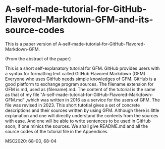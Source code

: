 # A-self-made-tutorial-for-GitHub-Flavored-Markdown-GFM-and-its-source-codes
This is a paper version of A-self-made-tutorial-for-GitHub-Flavored-Markdown-GFM.

(From the abstract of the paper)

This is a short self-explanatory tutorial for GFM. GitHub provides users with a syntax for formatting text called GitHub Flavored Markdown (GFM). Everyone who uses GitHub needs simple knowledges of GFM. GitHub is a good platform to exchange program sources. The filename extension for GFM is md, used as (filename).md. The content of the tutorial is the same as that of my file "A-self-made-tutorial-for-GitHub-Flavored-Markdown-GFM.md" ,which was written in 2016 as a service for the users of GFM. The file was revised in 2023. This short tutotial gives a set of concrete descriptions and their sources written by using GFM. Although there is little explanation and one will directly understand the contents from the sources with ease. And one will be able to write sentences to be used in GitHub soon, if one minics the sources. We shall give README.md and all the source codes of the 
tutorial file in the Appendices.

MSC2020: 68-00, 68-04
